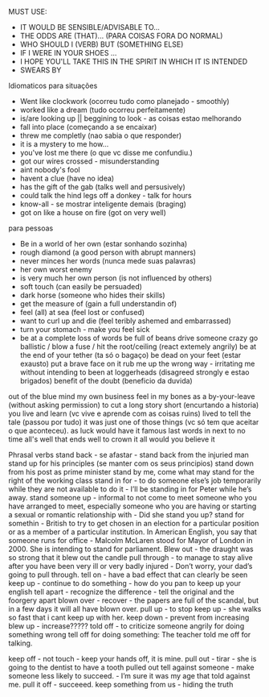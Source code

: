 MUST USE:

- IT WOULD BE SENSIBLE/ADVISABLE TO...
- THE ODDS ARE (THAT)... (PARA COISAS FORA DO NORMAL)
- WHO SHOULD I (VERB) BUT (SOMETHING ELSE)
- IF I WERE IN YOUR SHOES ...
- I HOPE YOU'LL TAKE THIS IN THE SPIRIT IN WHICH IT IS INTENDED
- SWEARS BY


Idiomaticos para situações
- Went like clockwork (ocorreu tudo como planejado - smoothly)
- worked like a dream (tudo ocorreu perfeitamente)
- is/are looking up || beggining to look - as coisas estao melhorando
- fall into place (começando a se encaixar)
- threw me completly (nao sabia o que responder)
- it is a mystery to me how...
- you've lost me there (o que vc disse me confundiu.)
- got our wires crossed - misunderstanding
- aint nobody's fool
- havent a clue (have no idea)
- has the gift of the gab (talks well and persusively)
- could talk the hind legs off a donkey - talk for hours
- know-all - se mostrar inteligente demais (braging)
- got on like a house on fire (got on very well)

para pessoas
- Be in a world of her own (estar sonhando sozinha)
- rough diamond (a good person with abrupt manners)
- never minces her words (nunca mede suas palavras)
- her own worst enemy
- is very much her own person (is not influenced by others)
- soft touch (can easily be persuaded)
- dark horse (someone who hides their skills)
- get the measure of (gain a full understandin of)
- feel (all) at sea (feel lost or confused)
- want to curl up and die (feel teribly ashemed and embarrassed)
- turn your stomach - make you feel sick
- be at a complete loss of words
be full of beans
drive someone crazy
go ballistic / blow a fuse / hit the root/ceiling (react extemely angrily)
be at the end of your tether (ta só o bagaço)
be dead on your feet (estar exausto)
put a brave face on it
rub me up the wrong way - irritating me without intending to
been at loggerheads (disagreed strongly e estao brigados)
benefit of the doubt (beneficio da duvida)

out of the blue
mind my own business
feel in my bones
as a by-your-leave (without asking permission)
to cut a long story short (encurtando a historia)
you live and learn (vc vive e aprende com as coisas ruins)
lived to tell the tale (passou por tudo)
it was just one of those things (vc só tem que aceitar o que aconteceu).
as luck would have it
famous last words
in next to no time
all's well that ends well
to crown it all
would you believe it


Phrasal verbs
stand back - se afastar - stand back from the injuried man
stand up for his principles (se manter com os seus principios)
stand down from his post as prime minister
stand by me, come what may
stand for the right of the working class
stand in for - to do someone else’s job temporarily while they are not available to do it - I’ll be standing in for Peter while he’s away.
stand someone up - informal to not come to meet someone who you have arranged to meet, especially someone who you are having or starting a sexual or romantic relationship with - Did she stand you up?
stand for somethin - British to try to get chosen in an election for a particular position or as a member of a particular institution. In American English, you say that someone runs for office - Malcolm McLaren stood for Mayor of London in 2000. She is intending to stand for parliament.
Blew out - the draught was so strong that it blew out the candle
pull through - to manage to stay alive after you have been very ill or very badly injured - Don’t worry, your dad’s going to pull through.
tell on - have a bad effect that can clearly be seen
keep up - continue to do something - how do you pan to keep up your english
tell apart - recognize the difference - tell the original and the foorgery apart
blown over - recover - the papers are full of the scandal, but in a few days it will all have blown over.
pull up - to stop 
keep up - she walks so fast that i cant keep up with her.
keep down - prevent from increasing
blew up - increase?????
told off - to criticize someone angrily for doing something wrong tell off for doing something: The teacher told me off for talking.

keep off - not touch - keep your hands off, it is mine.
pull out - tirar - she is going to the dentist to have a tooth pulled out
tell against someone - make someone less likely to succeed. - I’m sure it was my age that told against me.
pull it off - succeeed.
keep something from us - hiding the truth
